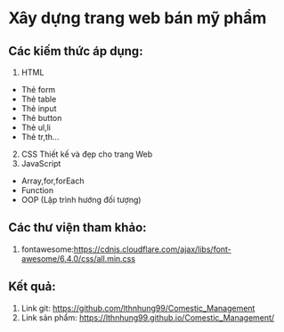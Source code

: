 # Xây dựng trang web bán mỹ phẩm

## Các kiếm thức áp dụng:
1. HTML
+ Thẻ form
+ Thẻ table
+ Thẻ input
+ Thẻ button
+ Thẻ ul,li 
+ Thẻ tr,th...
2. CSS
Thiết kế và đẹp cho trang Web
3. JavaScript
+ Array,for,forEach
+ Function
+ OOP (Lập trình hướng đối tượng)
## Các thư viện tham khảo:
1. fontawesome:https://cdnjs.cloudflare.com/ajax/libs/font-awesome/6.4.0/css/all.min.css

## Kết quả:
1. Link git: https://github.com/lthnhung99/Comestic_Management
2. Link sản phẩm: https://lthnhung99.github.io/Comestic_Management/
